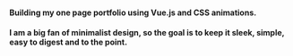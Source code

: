<h4> Building my one page portfolio using Vue.js and CSS animations. </h4>

<h4> I am a big fan of minimalist design, so the goal is to keep it sleek, simple, easy to digest and to the point. </h4>

